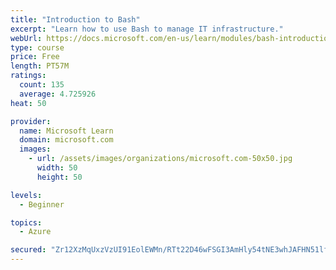 ```yaml
---
title: "Introduction to Bash"
excerpt: "Learn how to use Bash to manage IT infrastructure."
webUrl: https://docs.microsoft.com/en-us/learn/modules/bash-introduction/
type: course
price: Free
length: PT57M
ratings:
  count: 135
  average: 4.725926
heat: 50

provider:
  name: Microsoft Learn
  domain: microsoft.com
  images:
    - url: /assets/images/organizations/microsoft.com-50x50.jpg
      width: 50
      height: 50

levels:
  - Beginner

topics:
  - Azure

secured: "Zr12XzMqUxzVzUI91EolEWMn/RTt22D46wFSGI3AmHly54tNE3whJAFHN51lfKcg5wfS5aqGV9c9L00MQ7Vjiq7baYOwcEFUmYe2Hi88pqItqGTa0fU285TMFcjZad2K9Ck6ykPCgQkYzndqRhGLIfkN1ZQ4vdR+TRT37vLjcduUd+NFKxiB78FWC2zEzq9NWQQZ+BtsTIVLp7JTkmcq5CJYvxzHZtAiLTrdSsYpZD2c/y0zF/ohTr5kdBdxTYQcBfUr8ERMWocXrGyFSekMVxyHQkBklhbgcMbyKUkelHjbmouX7HEVN2K8rPqMdJMrwawU+u/G77XgYKqZjKt5ur3w3Stydpg9Gq0M5GcQ2zNMglgcALuMLX23zja2HWhuHXzR+fx44EYpkOML1PzbQZPetcYlJtN2gprFUuHR18o=;JY2pWc3Jf2gDhLfkC0fvAQ=="
---
```


